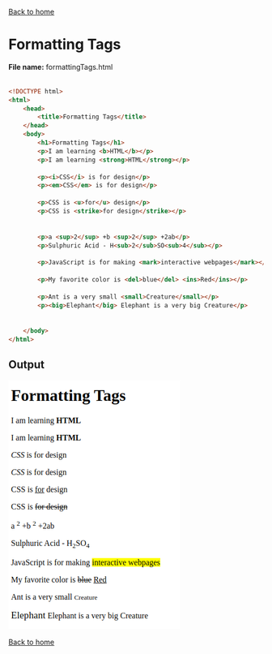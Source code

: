 [Back to home](README.md)
# Formatting Tags
**File name:** formattingTags.html
```html

<!DOCTYPE html>
<html>
    <head>
        <title>Formatting Tags</title>
    </head>
    <body>
        <h1>Formatting Tags</h1>
        <p>I am learning <b>HTML</b></p>
        <p>I am learning <strong>HTML</strong></p>

        <p><i>CSS</i> is for design</p>
        <p><em>CSS</em> is for design</p>

        <p>CSS is <u>for</u> design</p>
        <p>CSS is <strike>for design</strike></p>


        <p>a <sup>2</sup> +b <sup>2</sup> +2ab</p>
        <p>Sulphuric Acid - H<sub>2</sub>SO<sub>4</sub></p>

        <p>JavaScript is for making <mark>interactive webpages</mark></p>

        <p>My favorite color is <del>blue</del> <ins>Red</ins></p>

        <p>Ant is a very small <small>Creature</small></p>
        <p><big>Elephant</big> Elephant is a very big Creature</p>


    </body>
</html>
```


## Output
![](images/formattingTags.png)

[Back to home](README.md)
